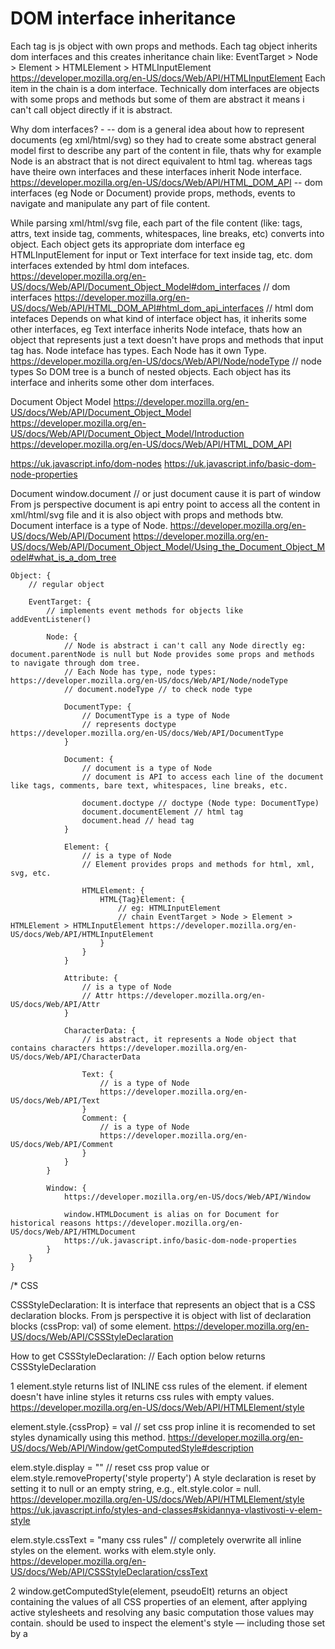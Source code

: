 
# DOM interface inheritance

Each tag is js object with own props and methods.
Each tag object inherits dom interfaces and this creates inheritance chain like:
EventTarget > Node > Element > HTMLElement > HTMLInputElement 
https://developer.mozilla.org/en-US/docs/Web/API/HTMLInputElement 
Each item in the chain is a dom interface.
Technically dom interfaces are objects with some props and methods but some of them are abstract it means i can't call object directly if it is abstract.

Why dom interfaces? - 
-- dom is a general idea about how to represent documents (eg xml/html/svg) so they had to create some abstract general model first to describe any part of the content in file,
thats why for example Node is an abstract that is not direct equivalent to html tag. whereas tags have theire own interfaces and these interfaces inherit Node interface.
https://developer.mozilla.org/en-US/docs/Web/API/HTML_DOM_API
-- dom interfaces (eg Node or Document) provide props, methods, events to navigate and manipulate any part of file content.

While parsing xml/html/svg file, each part of the file content (like: tags, attrs, text inside tag, comments, whitespaces, line breaks, etc) converts into object.
Each object gets its appropriate dom interface eg HTMLInputElement for input or Text interface for text inside tag, etc.
dom interfaces extended by html dom intefaces.
https://developer.mozilla.org/en-US/docs/Web/API/Document_Object_Model#dom_interfaces // dom interfaces
https://developer.mozilla.org/en-US/docs/Web/API/HTML_DOM_API#html_dom_api_interfaces // html dom intefaces
Depends on what kind of interface object has, it inherits some other interfaces, eg Text interface inherits Node inteface, thats how an object that represents just a text doesn't have props and methods that input tag has.
Node inteface has types. Each Node has it own Type.
https://developer.mozilla.org/en-US/docs/Web/API/Node/nodeType // node types
So DOM tree is a bunch of nested objects. Each object has its interface and inherits some other dom interfaces.

Document Object Model https://developer.mozilla.org/en-US/docs/Web/API/Document_Object_Model
https://developer.mozilla.org/en-US/docs/Web/API/Document_Object_Model/Introduction
https://developer.mozilla.org/en-US/docs/Web/API/HTML_DOM_API

https://uk.javascript.info/dom-nodes
https://uk.javascript.info/basic-dom-node-properties


Document
window.document // or just document cause it is part of window
From js perspective document is api entry point to access all the content in xml/html/svg file and it is also object with props and methods btw.
Document interface is a type of Node. 
https://developer.mozilla.org/en-US/docs/Web/API/Document
https://developer.mozilla.org/en-US/docs/Web/API/Document_Object_Model/Using_the_Document_Object_Model#what_is_a_dom_tree

```
Object: {
    // regular object

    EventTarget: {
        // implements event methods for objects like addEventListener()
    
        Node: {
            // Node is abstract i can't call any Node directly eg: document.parentNode is null but Node provides some props and methods to navigate through dom tree.
            // Each Node has type, node types: https://developer.mozilla.org/en-US/docs/Web/API/Node/nodeType
            // document.nodeType // to check node type

            DocumentType: {
                // DocumentType is a type of Node
                // represents doctype https://developer.mozilla.org/en-US/docs/Web/API/DocumentType
            }

            Document: {
                // document is a type of Node 
                // document is API to access each line of the document like tags, comments, bare text, whitespaces, line breaks, etc.

                document.doctype // doctype (Node type: DocumentType)
                document.documentElement // html tag
                document.head // head tag
            }

            Element: {
                // is a type of Node 
                // Element provides props and methods for html, xml, svg, etc.
                 
                HTMLElement: {
                    HTML{Tag}Element: {
                        // eg: HTMLInputElement
                        // chain EventTarget > Node > Element > HTMLElement > HTMLInputElement https://developer.mozilla.org/en-US/docs/Web/API/HTMLInputElement
                    }
                }
            }

            Attribute: {
                // is a type of Node
                // Attr https://developer.mozilla.org/en-US/docs/Web/API/Attr
            }

            CharacterData: {
                // is abstract, it represents a Node object that contains characters https://developer.mozilla.org/en-US/docs/Web/API/CharacterData

                Text: {
                    // is a type of Node
                    https://developer.mozilla.org/en-US/docs/Web/API/Text
                }
                Comment: {
                    // is a type of Node
                    https://developer.mozilla.org/en-US/docs/Web/API/Comment
                }
            }
        }

        Window: {
            https://developer.mozilla.org/en-US/docs/Web/API/Window

            window.HTMLDocument is alias on for Document for historical reasons https://developer.mozilla.org/en-US/docs/Web/API/HTMLDocument
            https://uk.javascript.info/basic-dom-node-properties
        }
    }
}
```



/*
CSS

CSSStyleDeclaration:
It is interface that represents an object that is a CSS declaration blocks.
From js perspective it is object with list of declaration blocks (cssProp: val) of some element.
https://developer.mozilla.org/en-US/docs/Web/API/CSSStyleDeclaration

How to get CSSStyleDeclaration:
// Each option below returns CSSStyleDeclaration

1 element.style
returns list of INLINE css rules of the element. if element doesn't have inline styles it returns css rules with empty values.
https://developer.mozilla.org/en-US/docs/Web/API/HTMLElement/style

element.style.{cssProp} = val // set css prop inline
it is recomended to set styles dynamically using this method. https://developer.mozilla.org/en-US/docs/Web/API/Window/getComputedStyle#description

elem.style.display = "" // reset css prop value
or elem.style.removeProperty('style property')
A style declaration is reset by setting it to null or an empty string, e.g., elt.style.color = null. https://developer.mozilla.org/en-US/docs/Web/API/HTMLElement/style
https://uk.javascript.info/styles-and-classes#skidannya-vlastivosti-v-elem-style

elem.style.cssText = "many css rules" // completely overwrite all inline styles on the element. works with elem.style only.
https://developer.mozilla.org/en-US/docs/Web/API/CSSStyleDeclaration/cssText

2 window.getComputedStyle(element, pseudoElt)
returns an object containing the values of all CSS properties of an element, after applying active stylesheets and resolving any basic computation those values may contain.
should be used to inspect the element's style — including those set by a <style> element or an external stylesheet.
https://developer.mozilla.org/en-US/docs/Web/API/Window/getComputedStyle 

3 CSSStyleSheet interface
need research https://developer.mozilla.org/en-US/docs/Web/API/CSSStyleSheet
to manage css rules even assigned by class?

Using dynamic styling https://developer.mozilla.org/en-US/docs/Web/API/CSS_Object_Model/Using_dynamic_styling_information

element.classList // get/add/remove classes
https://uk.javascript.info/styles-and-classes#classname-ta-classlist
*/